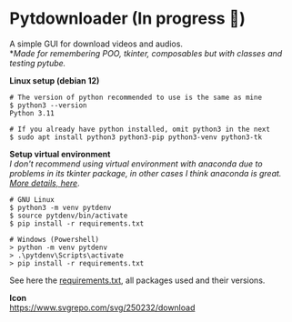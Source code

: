 # Pytdownloader (In progress 🤨)
A simple GUI for download videos and audios.    
**Made for remembering POO, tkinter, composables but with classes and testing pytube.*

**Linux setup (debian 12)**
```shell
# The version of python recommended to use is the same as mine
$ python3 --version
Python 3.11

# If you already have python installed, omit python3 in the next
$ sudo apt install python3 python3-pip python3-venv python3-tk        
```

**Setup virtual environment**   
*I don't recommend using virtual environment with anaconda due to problems in its tkinter package, in other cases I think anaconda is great.*
*[More details, here](https://stackoverflow.com/questions/49187741/tkinter-looks-extremely-ugly-in-linux)*.
```shell
# GNU Linux
$ python3 -m venv pytdenv
$ source pytdenv/bin/activate
$ pip install -r requirements.txt

# Windows (Powershell)
> python -m venv pytdenv
> .\pytdenv\Scripts\activate
> pip install -r requirements.txt
```
See here the [requirements.txt](requirements.txt), all packages used and their versions.

**Icon**    
https://www.svgrepo.com/svg/250232/download
